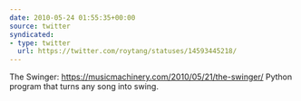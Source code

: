 ```yaml
---
date: 2010-05-24 01:55:35+00:00
source: twitter
syndicated:
- type: twitter
  url: https://twitter.com/roytang/statuses/14593445218/
---
```


The Swinger: https://musicmachinery.com/2010/05/21/the-swinger/ Python program that turns any song into swing.